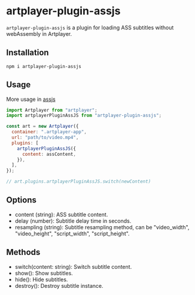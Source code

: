 # artplayer-plugin-assjs

`artplayer-plugin-assjs` is a plugin for loading ASS subtitles without webAssembly in Artplayer.

## Installation

`npm i artplayer-plugin-assjs`

## Usage

More usage in [assjs](https://github.com/weizhenye/ASS)

```js
import Artplayer from "artplayer";
import artplayerPluginAssJS from "artplayer-plugin-assjs";

const art = new Artplayer({
  container: ".artplayer-app",
  url: "path/to/video.mp4",
  plugins: [
    artplayerPluginAssJS({
      content: assContent,
    }),
  ],
});

// art.plugins.artplayerPluginAssJS.switch(newContent)
```

## Options

- content (string): ASS subtitle content.
- delay (number): Subtitle delay time in seconds.
- resampling (string): Subtitle resampling method, can be "video_width", "video_height", "script_width", "script_height".

## Methods

- switch(content: string): Switch subtitle content.
- show(): Show subtitles.
- hide(): Hide subtitles.
- destroy(): Destroy subtitle instance.

